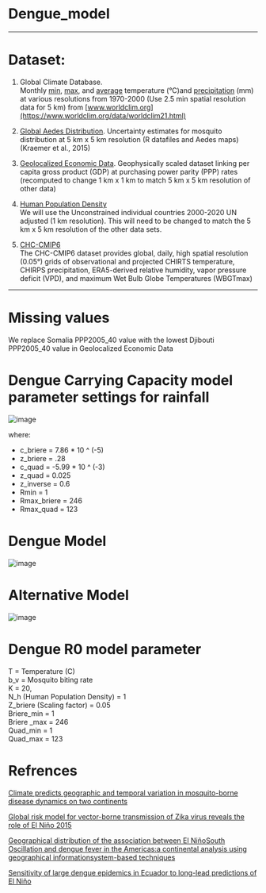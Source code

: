 # Dengue_model

--------------------------
# Dataset:

1. Global Climate Database.  
Monthly [min](https://biogeo.ucdavis.edu/data/worldclim/v2.1/base/wc2.1_2.5m_tmin.zip), [max](https://biogeo.ucdavis.edu/data/worldclim/v2.1/base/wc2.1_2.5m_tmax.zip), and [average](https://biogeo.ucdavis.edu/data/worldclim/v2.1/base/wc2.1_2.5m_tavg.zip) temperature (°C)and [precipitation](https://biogeo.ucdavis.edu/data/worldclim/v2.1/base/wc2.1_2.5m_prec.zip) (mm) at various resolutions from 1970-2000 (Use 2.5 min spatial resolution data for 5 km) from [www.worldclim.org](https://www.worldclim.org/data/worldclim21.html)

2. [Global Aedes Distribution](https://www.dropbox.com/sh/bpxcmzmmpiiav8u/AAAl3CBKnBYwXb0n1s1C4-K-a?dl=0). 
Uncertainty estimates for mosquito distribution at 5 km x 5 km resolution (R datafiles and Aedes maps)
(Kraemer et al., 2015)

3. [Geolocalized Economic Data]().
Geophysically scaled dataset linking per capita gross product (GDP) at purchasing power parity (PPP) rates (recomputed to change 1 km x 1 km to match 5 km x 5 km resolution of other data)

4. [Human Population Density](https://hub.worldpop.org/project/categories?id=18)  
We will use the Unconstrained individual countries 2000-2020 UN adjusted (1 km resolution). This will need to be changed to match the 5 km x 5 km resolution of the other data sets.

5. [CHC-CMIP6](https://www.chc.ucsb.edu/data)  
The CHC-CMIP6 dataset provides global, daily, high spatial resolution (0.05°) grids of observational and projected CHIRTS temperature, CHIRPS precipitation, ERA5-derived relative humidity, vapor pressure deficit (VPD), and maximum Wet Bulb Globe Temperatures (WBGTmax) 
--------------------------
# Missing values
We replace Somalia PPP2005_40 value with the lowest Djibouti PPP2005_40 value in Geolocalized Economic Data

# Dengue Carrying Capacity model parameter settings for rainfall
![image](https://github.com/30-na/Dengue_model/assets/78888004/9f2c9b86-0770-44f8-bb74-291c90b6d5af)

where:
* c_briere = 7.86 * 10 ^ (-5)  
* z_briere = .28  
* c_quad = -5.99 * 10 ^ (-3)  
* z_quad = 0.025  
* z_inverse = 0.6  
* Rmin = 1
* Rmax_briere = 246
* Rmax_quad = 123  

# Dengue Model
![image](https://github.com/30-na/Dengue_model/assets/78888004/76afa7f0-3190-469c-8e0f-9516fad1fdf1)

# Alternative Model

![image](https://github.com/30-na/Dengue_model/assets/78888004/23bb7f83-7530-4c0e-81b2-2d02befaaba7)

# Dengue R0 model parameter

T = Temperature (C)  
b_v = Mosquito biting rate  
K = 20,  
N_h (Human Population Density) = 1  
Z_briere (Scaling factor) = 0.05  
Briere_min = 1  
Briere _max = 246   
Quad_min = 1  
Quad_max = 123  

# Refrences
[Climate predicts geographic and temporal variation in mosquito-borne disease dynamics on two continents](https://www.nature.com/articles/s41467-021-21496-7)

[Global risk model for vector-borne transmission of Zika virus reveals the role of El Niño 2015](https://www.pnas.org/doi/10.1073/pnas.1614303114)

[Geographical distribution of the association between El NiñoSouth   Oscillation   and   dengue   fever   in   the   Americas:a   continental   analysis   using   geographical   informationsystem-based techniques](https://geospatialhealth.net/index.php/gh/article/view/12/12)

[Sensitivity of large dengue epidemics in Ecuador to long-lead predictions of El Niño
](https://www.sciencedirect.com/science/article/pii/S2405880718300347)

